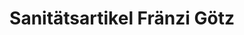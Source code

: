 ---
title: "Sanitätsartikel Fränzi Götz"
url: /aarau/sanitaetsartikel-fraenzi-goetz/
shop: Sanitätshaus
---